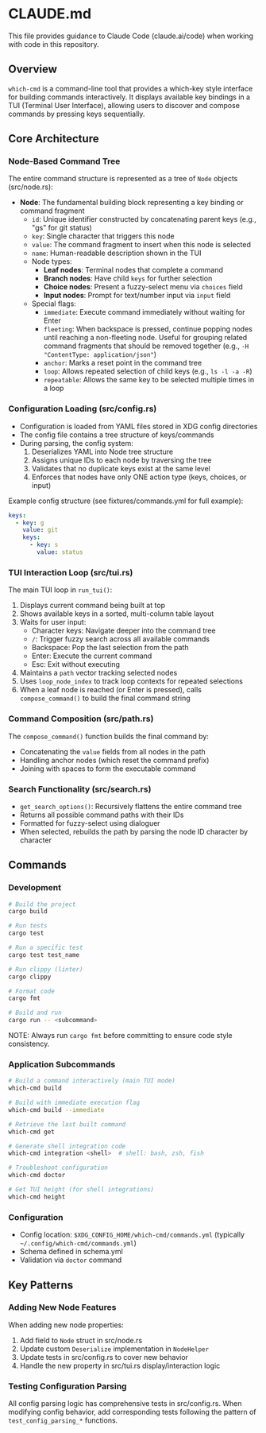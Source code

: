 # CLAUDE.md

This file provides guidance to Claude Code (claude.ai/code) when working with code in this repository.

## Overview

`which-cmd` is a command-line tool that provides a which-key style interface for building commands interactively. It displays available key bindings in a TUI (Terminal User Interface), allowing users to discover and compose commands by pressing keys sequentially.

## Core Architecture

### Node-Based Command Tree

The entire command structure is represented as a tree of `Node` objects (src/node.rs):
- **Node**: The fundamental building block representing a key binding or command fragment
  - `id`: Unique identifier constructed by concatenating parent keys (e.g., "gs" for git status)
  - `key`: Single character that triggers this node
  - `value`: The command fragment to insert when this node is selected
  - `name`: Human-readable description shown in the TUI
  - Node types:
    - **Leaf nodes**: Terminal nodes that complete a command
    - **Branch nodes**: Have child `keys` for further selection
    - **Choice nodes**: Present a fuzzy-select menu via `choices` field
    - **Input nodes**: Prompt for text/number input via `input` field
  - Special flags:
    - `immediate`: Execute command immediately without waiting for Enter
    - `fleeting`: When backspace is pressed, continue popping nodes until reaching a non-fleeting node. Useful for grouping related command fragments that should be removed together (e.g., `-H "ContentType: application/json"`)
    - `anchor`: Marks a reset point in the command tree
    - `loop`: Allows repeated selection of child keys (e.g., `ls -l -a -R`)
    - `repeatable`: Allows the same key to be selected multiple times in a loop

### Configuration Loading (src/config.rs)

- Configuration is loaded from YAML files stored in XDG config directories
- The config file contains a tree structure of keys/commands
- During parsing, the config system:
  1. Deserializes YAML into Node tree structure
  2. Assigns unique IDs to each node by traversing the tree
  3. Validates that no duplicate keys exist at the same level
  4. Enforces that nodes have only ONE action type (keys, choices, or input)

Example config structure (see fixtures/commands.yml for full example):
```yaml
keys:
  - key: g
    value: git
    keys:
      - key: s
        value: status
```

### TUI Interaction Loop (src/tui.rs)

The main TUI loop in `run_tui()`:
1. Displays current command being built at top
2. Shows available keys in a sorted, multi-column table layout
3. Waits for user input:
   - Character keys: Navigate deeper into the command tree
   - `/`: Trigger fuzzy search across all available commands
   - Backspace: Pop the last selection from the path
   - Enter: Execute the current command
   - Esc: Exit without executing
4. Maintains a `path` vector tracking selected nodes
5. Uses `loop_node_index` to track loop contexts for repeated selections
6. When a leaf node is reached (or Enter is pressed), calls `compose_command()` to build the final command string

### Command Composition (src/path.rs)

The `compose_command()` function builds the final command by:
- Concatenating the `value` fields from all nodes in the path
- Handling anchor nodes (which reset the command prefix)
- Joining with spaces to form the executable command

### Search Functionality (src/search.rs)

- `get_search_options()`: Recursively flattens the entire command tree
- Returns all possible command paths with their IDs
- Formatted for fuzzy-select using dialoguer
- When selected, rebuilds the path by parsing the node ID character by character

## Commands

### Development

```bash
# Build the project
cargo build

# Run tests
cargo test

# Run a specific test
cargo test test_name

# Run clippy (linter)
cargo clippy

# Format code
cargo fmt

# Build and run
cargo run -- <subcommand>
```

NOTE: Always run `cargo fmt` before committing to ensure code style consistency.

### Application Subcommands

```bash
# Build a command interactively (main TUI mode)
which-cmd build

# Build with immediate execution flag
which-cmd build --immediate

# Retrieve the last built command
which-cmd get

# Generate shell integration code
which-cmd integration <shell>  # shell: bash, zsh, fish

# Troubleshoot configuration
which-cmd doctor

# Get TUI height (for shell integrations)
which-cmd height
```

### Configuration

- Config location: `$XDG_CONFIG_HOME/which-cmd/commands.yml` (typically `~/.config/which-cmd/commands.yml`)
- Schema defined in schema.yml
- Validation via `doctor` command

## Key Patterns

### Adding New Node Features

When adding new node properties:
1. Add field to `Node` struct in src/node.rs
2. Update custom `Deserialize` implementation in `NodeHelper`
3. Update tests in src/config.rs to cover new behavior
4. Handle the new property in src/tui.rs display/interaction logic

### Testing Configuration Parsing

All config parsing logic has comprehensive tests in src/config.rs. When modifying config behavior, add corresponding tests following the pattern of `test_config_parsing_*` functions.
